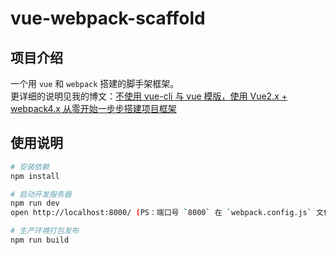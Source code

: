 # vue-webpack-scaffold

## 项目介绍
一个用 `vue` 和 `webpack` 搭建的脚手架框架。  
更详细的说明见我的博文：[不使用 vue-cli 与 vue 模版，使用 Vue2.x + webpack4.x 从零开始一步步搭建项目框架](https://dandelion-drq.github.io/2018/10/31/vue-webpack-scaffold.html)

## 使用说明

```bash
# 安装依赖
npm install

# 启动开发服务器
npm run dev
open http://localhost:8000/ (PS：端口号 `8000` 在 `webpack.config.js` 文件中可以修改)

# 生产环境打包发布
npm run build
```
